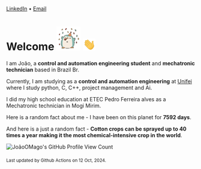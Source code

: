 [LinkedIn](https://www.linkedin.com/in/joão-pedro-gozzoli-b95641301/) &bull;
[Email](joaopedrogozzoli@gmail.com)

# Welcome <img src="happy.gif" height="64px" /> <img src="wave.gif" height="32px" />

I am João, a  **control and automation engineering student** and **mechatronic technician** based in Brazil Br.

Currently, I am studying as a **control and automation engineering** at [Unifei](https://unifei.edu.br) where I study python, C, C++, project management and Ai.

I did my high school education at ETEC Pedro Ferreira alves as a Mechatronic technician in Mogi Mirim.

Here is a random fact about me - I have been on this planet for **7592 days**.

And here is a just a random fact -  **Cotton crops can be sprayed up to 40 times a year making it the most chemical-intensive crop in the world**.

![JoãoOMago's GitHub Profile View Count](https://komarev.com/ghpvc/?username=JoaoOMago)

<sub>Last updated by Github Actions on 12 Oct, 2024.</sub>
